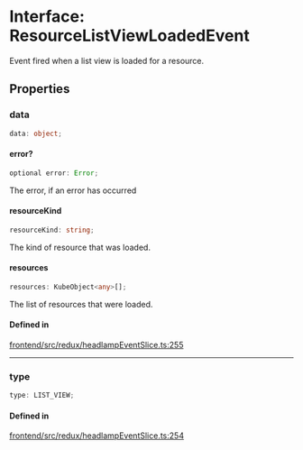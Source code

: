 # Interface: ResourceListViewLoadedEvent

Event fired when a list view is loaded for a resource.

## Properties

### data

```ts
data: object;
```

#### error?

```ts
optional error: Error;
```

The error, if an error has occurred

#### resourceKind

```ts
resourceKind: string;
```

The kind of resource that was loaded.

#### resources

```ts
resources: KubeObject<any>[];
```

The list of resources that were loaded.

#### Defined in

[frontend/src/redux/headlampEventSlice.ts:255](https://github.com/headlamp-k8s/headlamp/blob/2481a1c9f2b4a69a9320466e7a455215b14b97b0/frontend/src/redux/headlampEventSlice.ts#L255)

***

### type

```ts
type: LIST_VIEW;
```

#### Defined in

[frontend/src/redux/headlampEventSlice.ts:254](https://github.com/headlamp-k8s/headlamp/blob/2481a1c9f2b4a69a9320466e7a455215b14b97b0/frontend/src/redux/headlampEventSlice.ts#L254)
